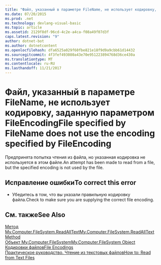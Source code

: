 ```yaml
---
title: "Файл, указанный в параметре FileName, не использует кодировку, заданную параметром FileEncoding"
ms.date: 07/20/2015
ms.prod: .net
ms.technology: devlang-visual-basic
ms.topic: article
ms.assetid: 2129f8df-96cd-4c2e-a4ca-f08a49f07d3f
caps.latest.revision: "9"
author: dotnet-bot
ms.author: dotnetcontent
ms.openlocfilehash: dfa6525a029f60fbe821e18f9d9a9cbb61d14432
ms.sourcegitcommit: 4f3fef493080a43e70e951223894768d36ce430a
ms.translationtype: MT
ms.contentlocale: ru-RU
ms.lasthandoff: 11/21/2017
---
```

# <a name="file-specified-by-filename-does-not-use-the-encoding-specified-by-fileencoding"></a><span data-ttu-id="03ff0-102">Файл, указанный в параметре FileName, не использует кодировку, заданную параметром FileEncoding</span><span class="sxs-lookup"><span data-stu-id="03ff0-102">File specified by FileName does not use the encoding specified by FileEncoding</span></span>
<span data-ttu-id="03ff0-103">Предпринята попытка чтения из файла, но указанная кодировка не используется в этом файле.</span><span class="sxs-lookup"><span data-stu-id="03ff0-103">An attempt has been made to read from a file, but the specified encoding is not used by the file.</span></span>  
  
## <a name="to-correct-this-error"></a><span data-ttu-id="03ff0-104">Исправление ошибки</span><span class="sxs-lookup"><span data-stu-id="03ff0-104">To correct this error</span></span>  
  
-   <span data-ttu-id="03ff0-105">Убедитесь в том, что вы указали правильную кодировку файла.</span><span class="sxs-lookup"><span data-stu-id="03ff0-105">Check to make sure you are supplying the correct file encoding.</span></span>  
  
## <a name="see-also"></a><span data-ttu-id="03ff0-106">См. также</span><span class="sxs-lookup"><span data-stu-id="03ff0-106">See Also</span></span>  
 [<span data-ttu-id="03ff0-107">Метод My.Computer.FileSystem.ReadAllText</span><span class="sxs-lookup"><span data-stu-id="03ff0-107">My.Computer.FileSystem.ReadAllText Method</span></span>](http://msdn.microsoft.com/en-us/3a7ac8be-fb1d-4087-bc65-167d6754d57f)  
 [<span data-ttu-id="03ff0-108">Объект My.Computer.FileSystem</span><span class="sxs-lookup"><span data-stu-id="03ff0-108">My.Computer.FileSystem Object</span></span>](../../visual-basic/language-reference/objects/my-computer-filesystem-object.md)  
 [<span data-ttu-id="03ff0-109">Кодировки файлов</span><span class="sxs-lookup"><span data-stu-id="03ff0-109">File Encodings</span></span>](../../visual-basic/developing-apps/programming/drives-directories-files/file-encodings.md)  
 [<span data-ttu-id="03ff0-110">Практическое руководство. Чтение из текстовых файлов</span><span class="sxs-lookup"><span data-stu-id="03ff0-110">How to: Read from Text Files</span></span>](../../visual-basic/developing-apps/programming/drives-directories-files/how-to-read-from-text-files.md)
